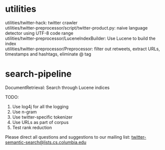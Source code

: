 utilities
=======================
utilities/twitter-hack: twitter crawler  
utilities/twitter-preprocessor/script/twitter-product.py: naive language detector using UTF-8 code range  
utilities/twitter-preprocessor/LuceneIndexBuilder: Use Lucene to build the index  
utilities/twitter-preprocessor/Preprocessor: filter out retweets, extract URLs, timestamps and hashtags, eliminate @ tag  


search-pipeline  
======================
DocumentRetrieval: Search through Lucene indices  


TODO:  
1. Use log4j for all the logging  
2. Use n-gram
3. Use twitter-specific tokenizer
4. Use URLs as part of corpus
5. Test rank reduction

Please direct all questions and suggestions to our mailing list: twitter-semantic-search@lists.cs.columbia.edu  

